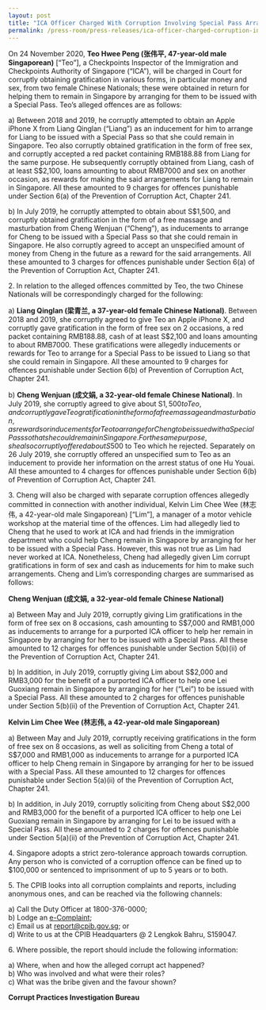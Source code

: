 ```yaml
---
layout: post
title: "ICA Officer Charged With Corruption Involving Special Pass Arrangements"
permalink: /press-room/press-releases/ica-officer-charged-corruption-involving-special-pass-arrangements/
---
```

On 24 November 2020, **Teo Hwee Peng (张伟平, 47-year-old male Singaporean)** [“Teo”], a Checkpoints Inspector of the Immigration and Checkpoints Authority of Singapore (“ICA”), will be charged in Court for corruptly obtaining gratification in various forms, in particular money and sex, from two female Chinese Nationals; these were obtained in return for helping them to remain in Singapore by arranging for them to be issued with a Special Pass. Teo’s alleged offences are as follows:

a) Between 2018 and 2019, he corruptly attempted to obtain an Apple iPhone X from Liang Qinglan (“Liang”) as an inducement for him to arrange for Liang to be issued with a Special Pass so that she could remain in Singapore. Teo also corruptly obtained gratification in the form of free sex, and corruptly accepted a red packet containing RMB188.88 from Liang for the same purpose. He subsequently corruptly obtained from Liang, cash of at least S$2,100, loans amounting to about RMB7000 and sex on another occasion, as rewards for making the said arrangements for Liang to remain in Singapore. All these amounted to 9 charges for offences punishable under Section 6(a) of the Prevention of Corruption Act, Chapter 241.

b) In July 2019, he corruptly attempted to obtain about S$1,500, and corruptly obtained gratification in the form of a free massage and masturbation from Cheng Wenjuan (“Cheng”), as inducements to  arrange for Cheng to be issued with a Special Pass so that she could remain in Singapore. He also corruptly agreed to accept an unspecified amount of money from Cheng in the future as a reward for the said arrangements. All these amounted to 3 charges for offences punishable under Section 6(a) of the Prevention of Corruption Act, Chapter 241.

2\.        In relation to the alleged offences committed by Teo, the two Chinese Nationals will be correspondingly charged for the following:

a) **Liang Qinglan (梁青兰, a 37-year-old female Chinese National)**. Between 2018 and 2019, she corruptly agreed to give Teo an Apple iPhone X, and corruptly gave gratification in the form of free sex on 2 occasions, a red packet containing RMB188.88, cash of at least S$2,100 and loans amounting to about RMB7000. These gratifications were allegedly inducements or rewards for Teo to arrange for a Special Pass to be issued to Liang so that she could remain in Singapore. All these amounted to 9 charges for offences punishable under Section 6(b) of Prevention of Corruption Act, Chapter 241.

b) **Cheng Wenjuan (成文娟, a 32-year-old female Chinese National)**. In July 2019, she corruptly agreed to give about S$1,500 to Teo, and corruptly gave Teo gratification in the form of a free massage and masturbation, as rewards or inducements for Teo to arrange for Cheng to be issued with a Special Pass so that she could remain in Singapore. For the same purpose, she also corruptly offered about S$500 to Teo which he rejected. Separately on 26 July 2019, she corruptly offered an unspecified sum to Teo as an inducement to provide her information on the arrest status of one Hu Youai. All these amounted to 4 charges for offences punishable under Section 6(b) of Prevention of Corruption Act, Chapter 241.

3\.         Cheng will also be charged with separate corruption offences allegedly committed in connection with another individual, Kelvin Lim Chee Wee (林志伟, a 42-year-old male Singaporean) [“Lim”], a manager of a motor vehicle workshop at the material time of the offences. Lim had allegedly lied to Cheng that he used to work at ICA and had friends in the immigration department who could help Cheng remain in Singapore by arranging for her to be issued with a Special Pass. However, this was not true as Lim had never worked at ICA. Nonetheless, Cheng had allegedly given Lim corrupt gratifications in form of sex and cash as inducements for him to make such arrangements. Cheng and Lim’s corresponding charges are summarised as follows:

**Cheng Wenjuan (成文娟, a 32-year-old female Chinese National)**

a) Between May and July 2019, corruptly giving Lim gratifications in the form of free sex on 8 occasions, cash amounting to S$7,000 and RMB1,000 as inducements to arrange for a purported ICA officer to help her remain in Singapore by arranging for her to be issued with a Special Pass. All these amounted to 12 charges for offences punishable under Section 5(b)(ii) of the Prevention of Corruption Act, Chapter 241.

b) In addition, in July 2019, corruptly giving Lim about S$2,000 and RMB3,000 for the benefit of a purported ICA officer to help one Lei Guoxiang remain in Singapore by arranging for her (“Lei”) to be issued with a Special Pass. All these amounted to 2 charges for offences punishable under Section 5(b)(ii) of the Prevention of Corruption Act, Chapter 241.

**Kelvin Lim Chee Wee (林志伟, a 42-year-old male Singaporean)**

a) Between May and July 2019, corruptly receiving gratifications in the form of free sex on 8 occasions, as well as soliciting from Cheng a total of S$7,000 and RMB1,000 as inducements to arrange for a purported ICA officer to help Cheng remain in Singapore by arranging for her to be issued with a Special Pass. All these amounted to 12 charges for offences punishable under Section 5(a)(ii) of the Prevention of Corruption Act, Chapter 241.

b) In addition, in July 2019, corruptly soliciting from Cheng about S$2,000 and RMB3,000 for the benefit of a purported ICA officer to help one Lei Guoxiang remain in Singapore by arranging for Lei to be issued with a Special Pass. All these amounted to 2 charges for offences punishable under Section 5(a)(ii) of the Prevention of Corruption Act, Chapter 241.

4\.        Singapore adopts a strict zero-tolerance approach towards corruption. Any person who is convicted of a corruption offence can be fined up to $100,000 or sentenced to imprisonment of up to 5 years or to both.

5\.         The CPIB looks into all corruption complaints and reports, including anonymous ones, and can be reached via the following channels:

a) Call the Duty Officer at 1800-376-0000;<br />
b) Lodge an [e-Complaint](/e-services/e-complaint-for-corrupt-conduct);<br>
c) Email us at <a class="spamspan" href="mailto:report@cpib.gov.sg">report@cpib.gov.sg</a>; or<br />
d) Write to us at the CPIB Headquarters @ 2 Lengkok Bahru, S159047.

6\.        Where possible, the report should include the following information:

a) Where, when and how the alleged corrupt act happened?<br />
b) Who was involved and what were their roles?<br />
c) What was the bribe given and the favour shown?

**Corrupt Practices Investigation Bureau**
